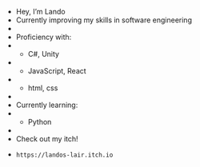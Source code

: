 - Hey, I’m Lando
- Currently improving my skills in software engineering
- 
- Proficiency with:
- - C#, Unity
- - JavaScript, React
- - html, css
-
- Currently learning:
- - Python
-
- Check out my itch!
-     https://landos-lair.itch.io

<!---
Lando333/Lando333 is a ✨ special ✨ repository because its `README.md` (this file) appears on your GitHub profile.
You can click the Preview link to take a look at your changes.
--->
